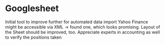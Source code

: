 # Googlesheet
Initial tool to improve further for automated data import
Yahoo Finance might be accessible via XML -> found one, which looks promising.
Layout of the Sheet should be improved, too. 
Appreciate experts in accounting as well to verify the positions taken
